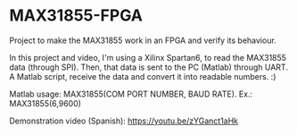 # MAX31855-FPGA
Project to make the MAX31855 work in an FPGA and verify its behaviour.

In this project and video, I'm using a Xilinx Spartan6, to read the MAX31855 data (through SPI).
Then, that data is sent to the PC (Matlab) through UART.
A Matlab script, receive the data and convert it into readable numbers. :)

Matlab usage: MAX31855(COM PORT NUMBER, BAUD RATE). Ex.: MAX31855(6,9600)

Demonstration video (Spanish): https://youtu.be/zYGanct1aHk
